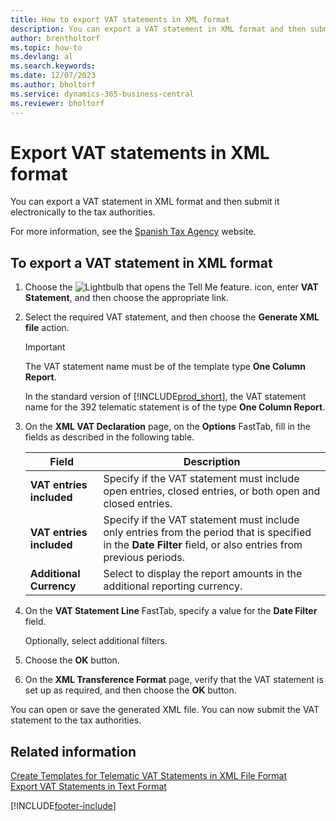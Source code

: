 ```yaml
---
title: How to export VAT statements in XML format
description: You can export a VAT statement in XML format and then submit it electronically to the tax authorities.
author: brentholtorf
ms.topic: how-to
ms.devlang: al
ms.search.keywords:
ms.date: 12/07/2023
ms.author: bholtorf
ms.service: dynamics-365-business-central
ms.reviewer: bholtorf
---
```

# Export VAT statements in XML format
You can export a VAT statement in XML format and then submit it electronically to the tax authorities.  

For more information, see the [Spanish Tax Agency](https://go.microsoft.com/fwlink/?LinkID=238181) website.  

## To export a VAT statement in XML format  

1.  Choose the ![Lightbulb that opens the Tell Me feature.](../../media/ui-search/search_small.png "Tell me what you want to do") icon, enter **VAT Statement**, and then choose the appropriate link.  
2.  Select the required VAT statement, and then choose the **Generate XML file** action.  

    > [!IMPORTANT]  
    >  The VAT statement name must be of the template type **One Column Report**.  
    >   
    >  In the standard version of [!INCLUDE[prod_short](../../includes/prod_short.md)], the VAT statement name for the 392 telematic statement is of the type **One Column Report**.  

3.  On the **XML VAT Declaration** page, on the **Options** FastTab, fill in the fields as described in the following table.  
  
    |Field|Description|  
    |---------------------------------|---------------------------------------|  
    |**VAT entries included**|Specify if the VAT statement must include open entries, closed entries, or both open and closed entries.|  
    |**VAT entries included**|Specify if the VAT statement must include only entries from the period that is specified in the **Date Filter** field, or also entries from previous periods.|  
    |**Additional Currency**|Select to display the report amounts in the additional reporting currency.|  

4.  On the **VAT Statement Line** FastTab, specify a value for the **Date Filter** field.  

    Optionally, select additional filters.  
5.  Choose the **OK** button.  
6.  On the **XML Transference Format** page, verify that the VAT statement is set up as required, and then choose the **OK** button.  

You can open or save the generated XML file. You can now submit the VAT statement to the tax authorities.  

## Related information  
 [Create Templates for Telematic VAT Statements in XML File Format](how-to-create-templates-for-telematic-vat-statements-in-xml-file-format.md)   
 [Export VAT Statements in Text Format](how-to-export-vat-statements-in-text-format.md)


[!INCLUDE[footer-include](../../includes/footer-banner.md)]
